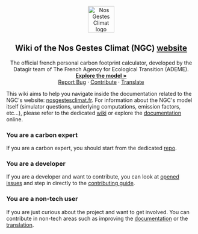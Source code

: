 <p align="center">
  <img src="https://nosgestesclimat.fr/images/petit-logo@2x.png" alt="Nos Gestes Climat logo" width="70" height="70">
  <h2 align="center">
    Wiki of the Nos Gestes Climat (NGC) <a href="https://nosgestesclimat.fr">website</a>
  </h2>


  <div align="center">
   	The official french personal carbon footprint calculator, developed by the
   	Datagir team of The French Agency for Ecological Transition (ADEME).
   	<br />
   	<a href="https://nosgestesclimat.fr/documentation?lang=en" target="blank"><strong>Explore the model »</strong>
	<br />
    <a href="https://github.com/datagir/nosgestesclimat-site/issues" target="blank">Report Bug</a>
    ·
    <a href="https://github.com/datagir/nosgestesclimat-site/wiki/Contribution" target="blank">Contribute</a>
    ·
    <a href="https://github.com/datagir/nosgestesclimat-site/wiki/Translation" target="blank">Translate</a>
  </p>
</div>

This wiki aims to help you navigate inside the documentation related to the
NGC's website: [nosgestesclimat.fr](https://nosgestesclimat.fr). For information about the NGC's model itself (simulator
questions, underlying computations, emission factors, etc...), please refer to
the dedicated [wiki](https://github.com/datagir/nosgestesclimat/wiki) or explore
the [documentation](https://nosgestesclimat.fr/documentation?lang=en) online.

### You are a carbon expert

If you are a carbon expert, you should start from the dedicated
[repo](https://github.com/datagir/nosgestesclimat).

### You are a developer

If you are a developer and want to contribute, you can look at [opened
issues](https://github.com/datagir/nosgestesclimat-site/issues) and step in
directly to the [contributing
guide](https://github.com/datagir/nosgestesclimat-site/wiki/Contribution).

### You are a non-tech user

If you are just curious about the project and want to get involved. You can
contribute in non-tech areas such as improving the
[documentation](https://github.com/datagir/nosgestesclimat-site/wiki/Documentation)
or the
[translation](https://github.com/datagir/nosgestesclimat-site/wiki/Translation#for-non-tech-users).
